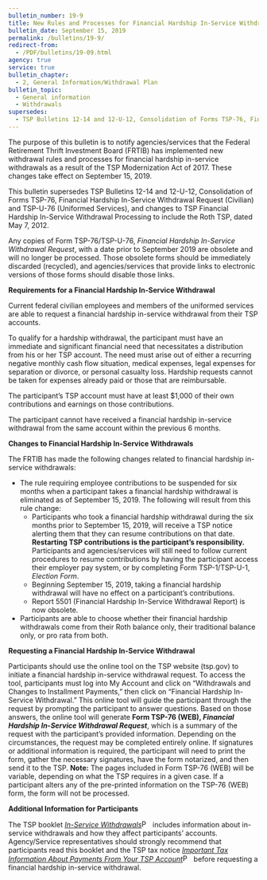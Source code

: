 ```yaml
---
bulletin_number: 19-9
title: New Rules and Processes for Financial Hardship In-Service Withdrawals
bulletin_date: September 15, 2019
permalink: /bulletins/19-9/
redirect-from:
  - /PDF/bulletins/19-09.html
agency: true
service: true
bulletin_chapter:
  - 2, General Information/Withdrawal Plan
bulletin_topic:
  - General information
  - Withdrawals
supersedes:
  - TSP Bulletins 12-14 and 12-U-12, Consolidation of Forms TSP-76, Financial Hardship In-Service Withdrawal Request (Civilian) and TSP-U-76 (Uniformed Services), and changes to TSP Financial Hardship In-Service Withdrawal Processing to include the Roth TSP, dated May 7, 2012.
---
```


<p>The purpose of this bulletin is to notify agencies/services that the Federal Retirement Thrift Investment Board (FRTIB) has implemented new withdrawal rules and processes for financial hardship in-service withdrawals as a result of the TSP Modernization Act of 2017. These changes take effect on September 15, 2019.</p>
<p>This bulletin supersedes TSP Bulletins 12-14 and 12-U-12, Consolidation of Forms TSP-76, Financial Hardship In-Service Withdrawal Request (Civilian) and TSP-U-76 (Uniformed Services), and changes to TSP Financial Hardship In-Service Withdrawal Processing to include the Roth TSP, dated May 7, 2012.</p>
<p>Any copies of Form TSP-76/TSP-U-76, <i>Financial Hardship In-Service Withdrawal Request</i>, with a date prior to September 2019 are obsolete and will no longer be processed. Those obsolete forms should be immediately discarded (recycled), and agencies/services that provide links to electronic versions of those forms should disable those links.</p>
<p><strong>Requirements for a Financial Hardship In-Service Withdrawal</strong></p>
<p>Current federal civilian employees and members of the uniformed services are able to request a financial hardship in-service withdrawal from their TSP accounts.</p>
<p>To qualify for a hardship withdrawal, the participant must have an immediate and significant financial need that necessitates a distribution from his or her TSP account. The need must arise out of either a recurring negative monthly cash flow situation, medical expenses, legal expenses for separation or divorce, or personal casualty loss. Hardship requests cannot be taken for expenses already paid or those that are reimbursable.</p>
<p>The participant’s TSP account must have at least $1,000 of their own contributions and earnings on those contributions.</p>
<p>The participant cannot have received a financial hardship in-service withdrawal from the same account within the previous 6 months.</p>
<p><strong>Changes to Financial Hardship In-Service Withdrawals</strong></p>
<p>The FRTIB has made the following changes related to financial hardship in-service withdrawals:</p>
<ul>
<li>The rule requiring employee contributions to be suspended for six months when a participant takes a financial hardship withdrawal is eliminated as of September 15, 2019. The following will result from this rule change:
<ul>
<li>Participants who took a financial hardship withdrawal during the six months prior to September 15, 2019, will receive a TSP notice alerting them that they can resume contributions on that date. <strong>Restarting TSP contributions is the participant’s responsibility.</strong> Participants and agencies/services will still need to follow current procedures to resume contributions by having the participant access their employer pay system, or by completing Form TSP-1/TSP-U-1, <i>Election Form</i>.</li>
<li>Beginning September 15, 2019, taking a financial hardship withdrawal will have no effect on a participant’s contributions.</li>
<li>Report 5501 (Financial Hardship In-Service Withdrawal Report) is now obsolete.</li>
</ul>
</li>
<li>Participants are able to choose whether their financial hardship withdrawals come from their Roth balance only, their traditional balance only, or pro rata from both.</li>
</ul>
<p><strong>Requesting a Financial Hardship In-Service Withdrawal</strong></p>
<p>Participants should use the online tool on the TSP website (tsp.gov) to initiate a financial hardship in-service withdrawal request. To access the tool, participants must log into My Account and click on “Withdrawals and Changes to Installment Payments,” then click on “Financial Hardship In-Service Withdrawal.” This online tool will guide the participant through the request by prompting the participant to answer questions. Based on those answers, the online tool will generate <strong>Form TSP-76 (WEB), <i>Financial Hardship In-Service Withdrawal Request</i></strong>, which is a summary of the request with the participant’s provided information. Depending on the circumstances, the request may be completed entirely online. If signatures or additional information is required, the participant will need to print the form, gather the necessary signatures, have the form notarized, and then send it to the TSP. <strong>Note:</strong> The pages included in Form TSP-76 (WEB) will be variable, depending on what the TSP requires in a given case. If a participant alters any of the pre-printed information on the TSP-76 (WEB) form, the form will not be processed.</p>
<p><strong>Additional Information for Participants</strong></p>
<p>The TSP booklet <a class="pdfLink" href="../formspubs/tspbk12.pdf" title="PDF - 484 KB (opens in a new window)"><i>In-Service Withdrawals</i><img src="/resources/images/icon_pdf_tiny.gif" alt="PDF file" title="PDF file opens in a new window" width="18" height="15"></a> includes information about in-service withdrawals and how they affect participants’ accounts. Agency/Service representatives should strongly recommend that participants read this booklet and the TSP tax notice <a class="pdfLink" href="../formspubs/tsp-536.pdf" title="PDF - 484 KB (opens in a new window)"><i>Important Tax Information About Payments From Your TSP Account</i><img src="/resources/images/icon_pdf_tiny.gif" alt="PDF file" title="PDF file opens in a new window" width="18" height="15"></a> before requesting a financial hardship in-service withdrawal.</p>

<!-- CONTENT END -->
